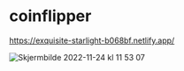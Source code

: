 # coinflipper
https://exquisite-starlight-b068bf.netlify.app/


![Skjermbilde 2022-11-24 kl  11 53 07](https://user-images.githubusercontent.com/91538768/203766457-148e62d0-61bc-4619-8679-464ac4ee2bff.png)
